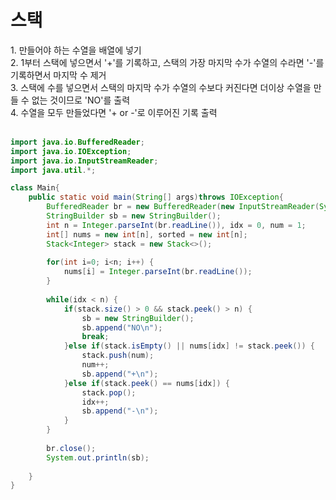 <h1>스택</h1>
1. 만들어야 하는 수열을 배열에 넣기<br>
2. 1부터 스택에 넣으면서 '+'를 기록하고, 스택의 가장 마지막 수가 수열의 수라면 '-'를 기록하면서 마지막 수 제거<br>
3. 스택에 수를 넣으면서 스택의 마지막 수가 수열의 수보다 커진다면 더이상 수열을 만들 수 없는 것이므로 'NO'를 출력<br>
4. 수열을 모두 만들었다면 '+ or -'로 이루어진 기록 출력<br><br>


```java
import java.io.BufferedReader;
import java.io.IOException;
import java.io.InputStreamReader;
import java.util.*;

class Main{
	public static void main(String[] args)throws IOException{
		BufferedReader br = new BufferedReader(new InputStreamReader(System.in));
		StringBuilder sb = new StringBuilder();
		int n = Integer.parseInt(br.readLine()), idx = 0, num = 1;
		int[] nums = new int[n], sorted = new int[n];
		Stack<Integer> stack = new Stack<>();
		
		for(int i=0; i<n; i++) {
			nums[i] = Integer.parseInt(br.readLine());
		}
		
		while(idx < n) {
			if(stack.size() > 0 && stack.peek() > n) {
				sb = new StringBuilder();
				sb.append("NO\n");
				break;
			}else if(stack.isEmpty() || nums[idx] != stack.peek()) {
				stack.push(num);
				num++;
				sb.append("+\n");
			}else if(stack.peek() == nums[idx]) {
				stack.pop();
				idx++;
				sb.append("-\n");
			}
		}
		
		br.close();
		System.out.println(sb);
		
	}
}
```
